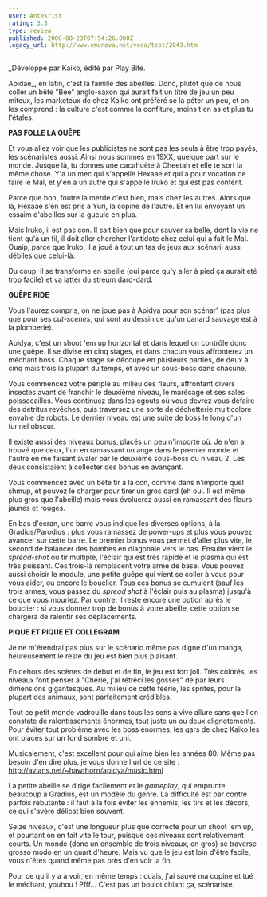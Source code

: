 ```yaml
---
user: Antekrist
rating: 3.5
type: review
published: 2008-08-23T07:54:26.000Z
legacy_url: http://www.emunova.net/veda/test/2843.htm
---
```

_Développé par Kaiko, édité par Play Bite.  

  

Apidae_, en latin, c'est la famille des abeilles. Donc, plutôt que de nous coller un bête "Bee" anglo-saxon qui aurait fait un titre de jeu un peu miteux, les marketeux de chez Kaiko ont préféré se la péter un peu, et on les comprend : la culture c'est comme la confiture, moins t'en as et plus tu l'étales.  

  

**PAS FOLLE LA GUÊPE**  

Et vous allez voir que les publicistes ne sont pas les seuls à être trop payés, les scénaristes aussi. Ainsi nous sommes en 19XX, quelque part sur le monde. Jusque là, tu donnes une cacahuète à Cheetah et elle te sort la même chose. Y'a un mec qui s'appelle Hexaae et qui a pour vocation de faire le Mal, et y'en a un autre qui s'appelle Iruko et qui est pas content.  

Parce que bon, foutre la merde c'est bien, mais chez les autres. Alors que là, Hexaae s'en est pris à Yuri, la copine de l'autre. Et en lui envoyant un essaim d'abeilles sur la gueule en plus.  

Mais Iruko, il est pas con. Il sait bien que pour sauver sa belle, dont la vie ne tient qu'à un fil, il doit aller chercher l'antidote chez celui qui a fait le Mal. Ouaip, parce que Iruko, il a joué à tout un tas de jeux aux scénarii aussi débiles que celui-là.  

Du coup, il se transforme en abeille (oui parce qu'y aller à pied ça aurait été trop facile) et va latter du streum dard-dard.  

  

**GUÊPE RIDE**  

Vous l'aurez compris, on ne joue pas à Apidya pour son scénar' (pas plus que pour ses _cut-scenes_, qui sont au dessin ce qu'un canard sauvage est à la plomberie).  

Apidya, c'est un shoot 'em up horizontal et dans lequel on contrôle donc une guêpe. Il se divise en cinq stages, et dans chacun vous affronterez un méchant boss. Chaque stage se découpe en plusieurs parties, de deux à cinq mais trois la plupart du temps, et avec un sous-boss dans chacune.  

Vous commencez votre périple au milieu des fleurs, affrontant divers insectes avant de franchir le deuxième niveau, le marécage et ses sales poissecailles. Vous continuez dans les égouts où vous devrez vous défaire des détritus revêches, puis traversez une sorte de déchetterie multicolore envahie de robots. Le dernier niveau est une suite de boss le long d'un tunnel obscur.  

Il existe aussi des niveaux bonus, placés un peu n'importe où. Je n'en ai trouvé que deux, l'un en ramassant un ange dans le premier monde et l'autre en me faisant avaler par le deuxième sous-boss du niveau 2\. Les deux consistaient à collecter des bonus en avançant.  

Vous commencez avec un bête tir à la con, comme dans n'importe quel shmup, et pouvez le charger pour tirer un gros dard (eh oui. Il est même plus gros que l'abeille) mais vous évoluerez aussi en ramassant des fleurs jaunes et rouges.  

En bas d'écran, une barre vous indique les diverses options, à la Gradius/Parodius : plus vous ramassez de power-ups et plus vous pouvez avancer sur cette barre. Le premier bonus vous permet d'aller plus vite, le second de balancer des bombes en diagonale vers le bas. Ensuite vient le _spread-shot_ ou tir multiple, l'éclair qui est très rapide et le plasma qui est très puissant. Ces trois-là remplacent votre arme de base. Vous pouvez aussi choisir le module, une petite guêpe qui vient se coller à vous pour vous aider, ou encore le bouclier. Tous ces bonus se cumulent (sauf les trois armes, vous passez du _spread shot_ à l'éclair puis au plasma) jusqu'à ce que vous mouriez. Par contre, il reste encore une option après le bouclier : si vous donnez trop de bonus à votre abeille, cette option se chargera de ralentir ses déplacements.  

  

**PIQUE ET PIQUE ET COLLEGRAM**  

Je ne m'étendrai pas plus sur le scénario même pas digne d'un manga, heureusement le reste du jeu est bien plus plaisant.  

En dehors des scènes de début et de fin, le jeu est fort joli. Très colorés, les niveaux font penser à "Chérie, j'ai rétréci les gosses" de par leurs dimensions gigantesques. Au milieu de cette féérie, les sprites, pour la plupart des animaux, sont parfaitement crédibles.  

Tout ce petit monde vadrouille dans tous les sens à vive allure sans que l'on constate de ralentissements énormes, tout juste un ou deux clignotements. Pour éviter tout problème avec les boss énormes, les gars de chez Kaiko les ont placés sur un fond sombre et uni.  

Musicalement, c'est excellent pour qui aime bien les années 80\. Même pas besoin d'en dire plus, je vous donne l'url de ce site : http://avians.net/~hawthorn/apidya/music.html  

La petite abeille se dirige facilement et le _gameplay_, qui emprunte beaucoup à Gradius, est un modèle du genre. La difficulté est par contre parfois rebutante : il faut à la fois éviter les ennemis, les tirs et les décors, ce qui s'avère délicat bien souvent.  

Seize niveaux, c'est une longueur plus que correcte pour un shoot 'em up, et pourtant on en fait vite le tour, puisque ces niveaux sont relativement courts. Un monde (donc un ensemble de trois niveaux, en gros) se traverse grosso modo en un quart d'heure. Mais vu que le jeu est loin d'être facile, vous n'êtes quand même pas près d'en voir la fin.  

Pour ce qu'il y a à voir, en même temps : ouais, j'ai sauvé ma copine et tué le méchant, youhou ! Pfff... C'est pas un boulot chiant ça, scénariste.